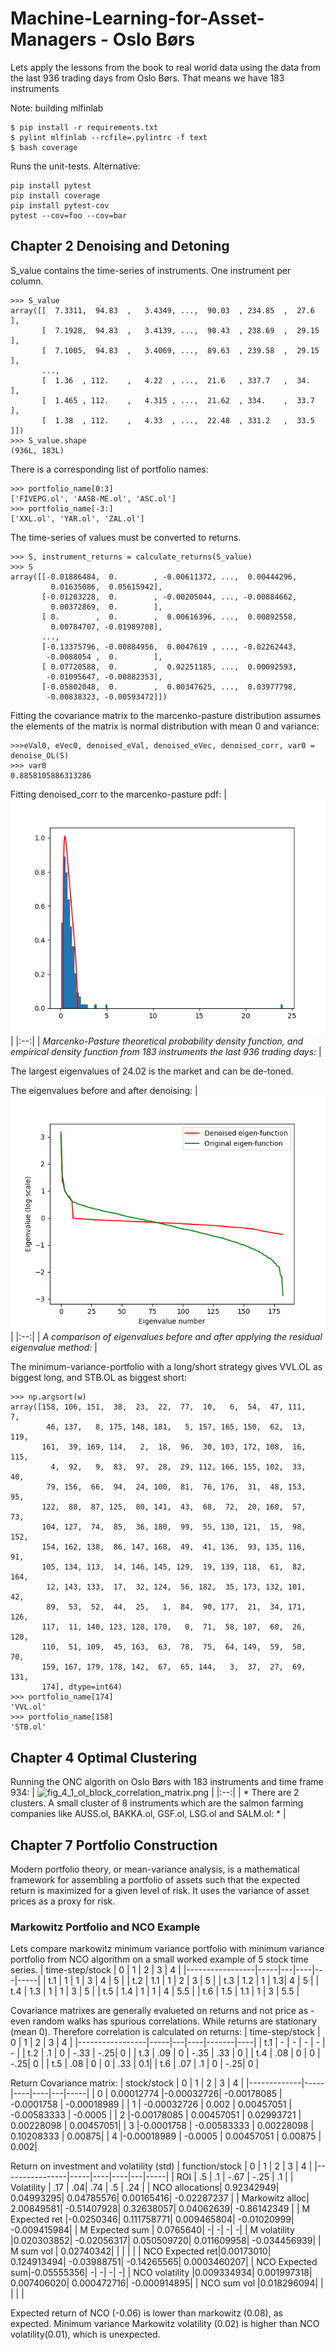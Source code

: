 

# Machine-Learning-for-Asset-Managers - Oslo Børs
Lets apply the lessons from the book to real world data using the data from the last 936 trading days from Oslo Børs. That means we have 183 instruments

Note: building mlfinlab
```
$ pip install -r requirements.txt
$ pylint mlfinlab --rcfile=.pylintrc -f text
$ bash coverage     
```
Runs the unit-tests. Alternative:
```
pip install pytest
pip install coverage
pip install pytest-cov
pytest --cov=foo --cov=bar
```

## Chapter 2 Denoising and Detoning

S_value contains the time-series of instruments. One instrument per column.
```
>>> S_value
array([[  7.3311,  94.83  ,   3.4349, ...,  90.03  , 234.85  ,  27.6   ],
       [  7.1928,  94.83  ,   3.4139, ...,  90.43  , 238.69  ,  29.15  ],
       [  7.1005,  94.83  ,   3.4069, ...,  89.63  , 239.58  ,  29.15  ],
       ...,
       [  1.36  , 112.    ,   4.22  , ...,  21.6   , 337.7   ,  34.    ],
       [  1.465 , 112.    ,   4.315 , ...,  21.62  , 334.    ,  33.7   ],
       [  1.38  , 112.    ,   4.33  , ...,  22.48  , 331.2   ,  33.5   ]])
>>> S_value.shape
(936L, 183L)
```
There is a corresponding list of portfolio names:
```
>>> portfolio_name[0:3]
['FIVEPG.ol', 'AASB-ME.ol', 'ASC.ol']
>>> portfolio_name[-3:]
['XXL.ol', 'YAR.ol', 'ZAL.ol']
```
The time-series of values must be converted to returns.
```
>>> S, instrument_returns = calculate_returns(S_value)
>>> S
array([[-0.01886484,  0.        , -0.00611372, ...,  0.00444296,
         0.01635086,  0.05615942],
       [-0.01283228,  0.        , -0.00205044, ..., -0.00884662,
         0.00372869,  0.        ],
       [ 0.        ,  0.        ,  0.00616396, ...,  0.00892558,
         0.00784707, -0.01989708],
       ...,
       [-0.13375796, -0.00884956,  0.0047619 , ..., -0.02262443,
        -0.0088054 ,  0.        ],
       [ 0.07720588,  0.        ,  0.02251185, ...,  0.00092593,
        -0.01095647, -0.00882353],
       [-0.05802048,  0.        ,  0.00347625, ...,  0.03977798,
        -0.00838323, -0.00593472]])
```
Fitting the covariance matrix to the marcenko-pasture distribution assumes the elements of the matrix is normal distribution with mean 0 and variance:
```
>>>eVal0, eVec0, denoised_eVal, denoised_eVec, denoised_corr, var0 = denoise_OL(S)
>>> var0
0.8858105886313286
```
Fitting denoised_corr to the marcenko-pasture pdf:
| ![marcenko-pastur of oslo børs last 936 trading days.png](https://github.com/emoen/Machine-Learning-for-Asset-Managers-Oslo-Bors/blob/main/img/ol_n_183_T_936.png) | 
|:--:| 
| *Marcenko-Pasture theoretical probability density function, and empirical density function from 183 instruments the last 936 trading days:* |

The largest eigenvalues of 24.02 is the market and can be de-toned.

The eigenvalues before and after denoising:
| ![eigenvalues before and after denoising](https://github.com/emoen/Machine-Learning-for-Asset-Managers-Oslo-Bors/blob/main/img/ol_eigenvalue_method_w_osebx.png) | 
|:--:| 
| *A comparison of eigenvalues before and after applying the residual eigenvalue method:* |


The minimum-variance-portfolio with a long/short strategy gives VVL.OL as biggest long, and STB.OL as biggest short:
```
>>> np.argsort(w)
array([158, 106, 151,  38,  23,  22,  77,  10,   6,  54,  47, 111,   7,
        46, 137,   8, 175, 148, 181,   5, 157, 165, 150,  62,  13, 119,
       161,  39, 169, 114,   2,  18,  96,  30, 103, 172, 108,  16, 115,
         4,  92,   9,  83,  97,  28,  29, 112, 166, 155, 102,  33,  40,
        79, 156,  66,  94,  24, 100,  81,  76, 176,  31,  48, 153,  95,
       122,  88,  87, 125,  80, 141,  43,  68,  72,  20, 160,  57,  73,
       104, 127,  74,  85,  36, 180,  99,  55, 130, 121,  15,  98, 152,
       154, 162, 138,  86, 147, 168,  49,  41, 136,  93, 135, 116,  91,
       105, 134, 113,  14, 146, 145, 129,  19, 139, 118,  61,  82, 164,
        12, 143, 133,  17,  32, 124,  56, 182,  35, 173, 132, 101,  42,
        89,  53,  52,  44,  25,   1,  84,  90, 177,  21,  34, 171, 126,
       117,  11, 140, 123, 128, 170,   0,  71,  58, 107,  60,  26, 120,
       110,  51, 109,  45, 163,  63,  78,  75,  64, 149,  59,  50,  70,
       159, 167, 179, 178, 142,  67,  65, 144,   3,  37,  27,  69, 131,
       174], dtype=int64)
>>> portfolio_name[174]
'VVL.ol'
>>> portfolio_name[158]
'STB.ol'
```

## Chapter 4 Optimal Clustering


Running the ONC algorith on Oslo Børs with 183 instruments and time frame 934:
| ![fig_4_1_ol_block_correlation_matrix.png](https://github.com/emoen/Machine-Learning-for-Asset-Managers-Oslo-Bors/tree/main/img/fig_4_1_ol_block_correlation_matrix.png) | 
|:--:| 
| * There are 2 clusters. A small cluster of 8 instruments which are the salmon farming companies like AUSS.ol, BAKKA.ol, GSF.ol, LSG.ol and SALM.ol: * |

## Chapter 7 Portfolio Construction

Modern portfolio theory, or mean-variance analysis, is a mathematical framework for assembling a portfolio of assets such that the expected return is maximized for a given level of risk. It uses the variance of asset prices as a proxy for risk.

### Markowitz Portfolio and NCO Example

Lets compare markowitz minimum variance portfolio with minimum variance portfolio from NCO algorithm on a small worked example of 5 stock time series.
| time-step/stock | 0   | 1 | 2  | 3 | 4   | 
|-----------------|-----|---|----|---|-----|
| t.1             | 1   | 1 | 3  | 4 | 5   | 
| t.2             | 1.1 | 1 | 2  | 3 | 5   | 
| t.3             | 1.2 | 1 | 1.3| 4 | 5   | 
| t.4             | 1.3 | 1 | 1  | 3 | 5   | 
| t.5             | 1.4 | 1 | 1  | 4 | 5.5 | 
| t.6             | 1.5 | 1.1 | 1 | 3 | 5.5 | 

Covariance matrixes are generally evalueted on returns and not price as - even random walks has spurious correlations. While returns are stationary (mean 0). Therefore correlation is calculated on returns:
| time-step/stock | 0   | 1 | 2  |   3   | 4  | 
|-----------------|-----|---|----|-------|----|
| t.1             | -   | - |   -   | -   | -  | 
| t.2             | .1  | 0 | -.33 | -.25| 0  | 
| t.3             | .09 | 0 | -.35 | .33 | 0  | 
| t.4             | .08 | 0 | 0    | -.25| 0  | 
| t.5             | .08 | 0 | 0    | .33 | 0.1| 
| t.6             | .07 | .1 | 0   | -.25| 0  | 

Return Covariance matrix:
| stock/stock | 0   | 1  | 2  | 3 | 4   | 
|-------------|-----|----|----|---|-----|
| 0 | 0.00012774 |-0.00032726| -0.00178085 | -0.0001758 | -0.00018989 |
| 1 | -0.00032726 |  0.002   |  0.00457051 | -0.00583333 | -0.0005    |
| 2 |-0.00178085 |  0.00457051 | 0.02993721 | 0.00228098 | 0.00457051|
| 3 |-0.0001758 | -0.00583333 |  0.00228098 |  0.10208333 |  0.00875|
| 4 |-0.00018989 | -0.0005 | 0.00457051 | 0.00875 | 0.002|

Return on investment and volatility (std)
| function/stock | 0   | 1  | 2  | 3 | 4   | 
|----------------|-----|----|----|---|-----|
| ROI            | .5  | .1 | -.67 | -.25 | .1  | 
| Volatility     | .17 | .04| .74  | .5  | .24 | 
| NCO allocations| 0.92342949|  0.04993295|  0.04785576|  0.00165416| -0.02287237 |
| Markowitz alloc| 2.00849581| -0.51407928|  0.32638057|  0.04062639| -0.86142349 | 
| M Expected ret |-0.0250346| 0.111758771| 0.009465804| -0.01020999| -0.009415984|
| M Expected sum | 0.0765640| -| -| -| -|
| M volatility   |0.020303852| -0.02056317| 0.050509720| 0.011609958| -0.034456939|
| M sum vol      | 0.02740342|   |  |  |  |
| NCO Expected ret|0.00173010| 0.124913494| -0.03988751| -0.14265565| 0.0003460207|
| NCO Expected sum|-0.05555356| -| -| -| -|
| NCO volatility |0.009334934| 0.001997318| 0.007406020| 0.000472716| -0.000914895|
| NCO sum vol    |0.018296094|   |  |  |  |

Expected return of NCO (-0.06) is lower than markowitz (0.08), as expected. Minimum variance Markowitz volatility (0.02) is higher than NCO volatility(0.01), which is unexpected.



